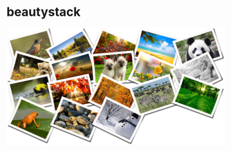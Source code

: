 beautystack
==============

![](https://raw.githubusercontent.com/bagdonas/beautystack/master/docs/images/example1.jpg)
